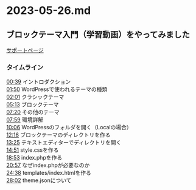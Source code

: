 # 2023-05-26.md

ブロックテーマ入門（学習動画）をやってみました
-

[サポートページ](https://www.youtube.com/redirect?event=video_description&redir_token=QUFFLUhqbFZEWlVtWHJkNVRpTkt5dm9WQUVadU4xcHBPZ3xBQ3Jtc0tsV2R2UEpGV0h2MTRPYUhNenZjR0FweHRaNUJqRVZ4NWRQLWpXTHY0Q05NZ3psYkw3QzFvQlFGc0VieGNkb2VMUldtaVJaOFEwYUFyRXNkNjkwOFJUd2pIeFpCX014UDdBT2Z0MVNWcDBVeExVcnoxWQ&q=https%3A%2F%2Fhook-wp.com%2Finfo%2Flearn%2Fintroduction-block-theme-with-low-code&v=SSTF--RhicQ)

### タイムライン
[00:39](https://www.youtube.com/watch?v=SSTF--RhicQ&t=39s) イントロダクション  
[01:50](https://www.youtube.com/watch?v=SSTF--RhicQ&t=110s) WordPressで使われるテーマの種類  
[02:01](https://www.youtube.com/watch?v=SSTF--RhicQ&t=121s) クラシックテーマ  
[05:13](https://www.youtube.com/watch?v=SSTF--RhicQ&t=313s) ブロックテーマ  
[07:20](https://www.youtube.com/watch?v=SSTF--RhicQ&t=440s) その他のテーマ  
[07:59](https://www.youtube.com/watch?v=SSTF--RhicQ&t=479s) 環境詳解  
[10:06](https://www.youtube.com/watch?v=SSTF--RhicQ&t=606s) WordPressのフォルダを開く（Localの場合）  
[12:16](https://www.youtube.com/watch?v=SSTF--RhicQ&t=736s) ブロックテーマのディレクトリを作る  
[13:25](https://www.youtube.com/watch?v=SSTF--RhicQ&t=805s) テキストエディターでディレクトリを開く  
[14:51](https://www.youtube.com/watch?v=SSTF--RhicQ&t=891s) style.cssを作る  
[18:53](https://www.youtube.com/watch?v=SSTF--RhicQ&t=1133s) index.phpを作る  
[20:57](https://www.youtube.com/watch?v=SSTF--RhicQ&t=1257s) なぜindex.phpが必要なのか  
[24:38](https://www.youtube.com/watch?v=SSTF--RhicQ&t=1478s) templates/index.htmlを作る  
[28:02](https://www.youtube.com/watch?v=SSTF--RhicQ&t=1682s) theme.jsonについて  
